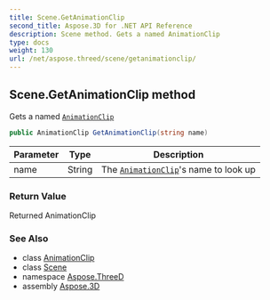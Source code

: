 ```yaml
---
title: Scene.GetAnimationClip
second_title: Aspose.3D for .NET API Reference
description: Scene method. Gets a named AnimationClip
type: docs
weight: 130
url: /net/aspose.threed/scene/getanimationclip/
---
```

## Scene.GetAnimationClip method

Gets a named [`AnimationClip`](../../../aspose.threed.animation/animationclip/)

```csharp
public AnimationClip GetAnimationClip(string name)
```

| Parameter | Type | Description |
| --- | --- | --- |
| name | String | The [`AnimationClip`](../../../aspose.threed.animation/animationclip/)'s name to look up |

### Return Value

Returned AnimationClip

### See Also

* class [AnimationClip](../../../aspose.threed.animation/animationclip/)
* class [Scene](../)
* namespace [Aspose.ThreeD](../../scene/)
* assembly [Aspose.3D](../../../)



